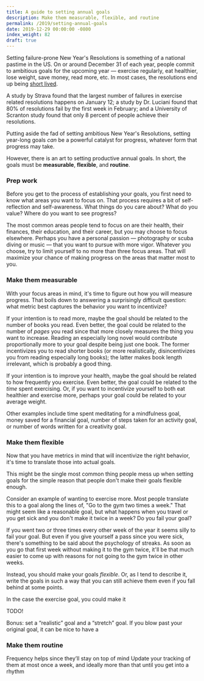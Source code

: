 ```yaml
---
title: A guide to setting annual goals
description: Make them measurable, flexible, and routine
permalink: /2019/setting-annual-goals
date: 2019-12-29 00:00:00 -0800
index_weight: 82
draft: true
---
```


Setting failure-prone New Year's Resolutions is something of a national pastime in the US. On or around December 31 of each year, people commit to ambitious goals for the upcoming year — exercise regularly, eat healthier, lose weight, save money, read more, etc. In most cases, the resolutions end up being [short lived](https://nypost.com/2018/12/21/new-years-resolutions-last-exactly-this-long/).

A study by Strava found that the largest number of failures in exercise related resolutions happens on January 12; a study by Dr. Luciani found that 80% of resolutions fail by the first week in February; and a University of Scranton study found that only 8 percent of people achieve their resolutions.

Putting aside the fad of setting ambitious New Year's Resolutions, setting year-long goals _can_ be a powerful catalyst for progress, whatever form that progress may take.

However, there is an art to setting productive annual goals. In short, the goals must be **measurable**, **flexible**, and **routine**.

### Prep work

Before you get to the process of establishing your goals, you first need to know what areas you want to focus on. That process requires a bit of self-reflection and self-awareness. What things do you care about? What do you value? Where do you want to see progress?

The most common areas people tend to focus on are their health, their finances, their education, and their career, but you may choose to focus elsewhere. Perhaps you have a personal passion — photography or scuba diving or music — that you want to pursue with more vigor. Whatever you choose, try to limit yourself to no more than three focus areas. That will maximize your chance of making progress on the areas that matter most to you.

### Make them measurable

With your focus areas in mind, it's time to figure out how you will measure progress. That boils down to answering a surprisingly difficult question: what metric best captures the behavior you want to incentivize?

If your intention is to read more, maybe the goal should be related to the number of books you read. Even better, the goal could be related to the number of _pages_ you read since that more closely measures the thing you want to increase. Reading an especially long novel would contribute proportionally more to your goal despite being just one book. The former incentivizes you to read shorter books (or more realistically, disincentivizes you from reading especially long books); the latter makes book length irrelevant, which is probably a good thing.

If your intention is to improve your health, maybe the goal should be related to how frequently you exercise. Even better, the goal could be related to the _time_ spent exercising. Or, if you want to incentivize yourself to both eat healthier and exercise more, perhaps your goal could be related to your average weight.

Other examples include time spent meditating for a mindfulness goal, money saved for a financial goal, number of steps taken for an activity goal, or number of words written for a creativity goal.

### Make them flexible

Now that you have metrics in mind that will incentivize the right behavior, it's time to translate those into actual goals.

This might be the single most common thing people mess up when setting goals for the simple reason that people don't make their goals flexible enough.

Consider an example of wanting to exercise more. Most people translate this to a goal along the lines of, "Go to the gym two times a week." That might seem like a reasonable goal, but what happens when you travel or you get sick and you don't make it twice in a week? Do you fail your goal?

If you went two or three times every other week of the year it seems silly to fail your goal. But even if you give yourself a pass since you were sick, there's something to be said about the psychology of streaks. As soon as you go that first week without making it to the gym twice, it'll be that much easier to come up with reasons for not going to the gym twice in other weeks.

Instead, you should make your goals _flexible_. Or, as I tend to describe it, write the goals in such a way that you can still achieve them even if you fall behind at some points.

In the case the exercise goal, you could make it

TODO!

Bonus: set a “realistic” goal and a “stretch” goal. If you blow past your original goal, it can be nice to have a

### Make them routine

Frequency helps since they’ll stay on top of mind
Update your tracking of them at most once a week, and ideally more than that until you get into a rhythm
